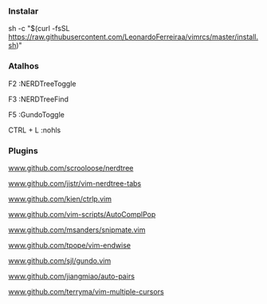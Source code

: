 ### Instalar ###
sh -c "$(curl -fsSL https://raw.githubusercontent.com/LeonardoFerreiraa/vimrcs/master/install.sh)"

### Atalhos ###
F2 :NERDTreeToggle

F3 :NERDTreeFind

F5 :GundoToggle

CTRL + L :nohls

### Plugins ###

www.github.com/scrooloose/nerdtree

www.github.com/jistr/vim-nerdtree-tabs

www.github.com/kien/ctrlp.vim

www.github.com/vim-scripts/AutoComplPop

www.github.com/msanders/snipmate.vim

www.github.com/tpope/vim-endwise

www.github.com/sjl/gundo.vim

www.github.com/jiangmiao/auto-pairs

www.github.com/terryma/vim-multiple-cursors
